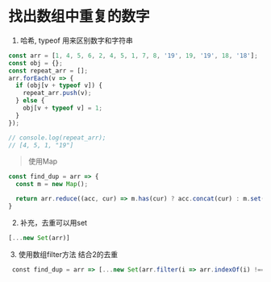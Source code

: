 # 找出数组中重复的数字

1. 哈希, typeof 用来区别数字和字符串

  ```js
  const arr = [1, 4, 5, 6, 2, 4, 5, 1, 7, 8, '19', 19, '19', 18, '18'];
  const obj = {};
  const repeat_arr = [];
  arr.forEach(v => {
    if (obj[v + typeof v]) {
      repeat_arr.push(v);
    } else {
      obj[v + typeof v] = 1;
    }
  });

  // console.log(repeat_arr);
  // [4, 5, 1, "19"]
  ```

> 使用Map

```js
const find_dup = arr => {
  const m = new Map();

  return arr.reduce((acc, cur) => m.has(cur) ? acc.concat(cur) : m.set(cur, 1) && acc, []);
}
```

  2. 补充，去重可以用set

  ```js
  [...new Set(arr)]
  ```
  
  3. 使用数组filter方法 结合2的去重
  
  ```js
  const find_dup = arr => [...new Set(arr.filter(i => arr.indexOf(i) !== arr.lastIndexOf(i)))]
```
  
